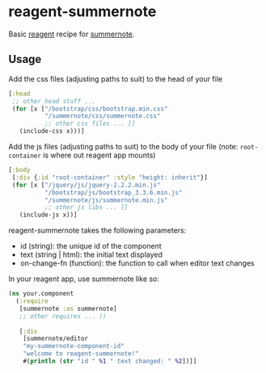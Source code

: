 # reagent-summernote
Basic [reagent](http://reagent-project.github.io/) recipe for [summernote](http://summernote.org/).

## Usage

Add the css files (adjusting paths to suit) to the head of your file
```cljs
[:head
 ;; other head stuff ...
 (for [x ["/bootstrap/css/bootstrap.min.css"  
          "/summernote/css/summernote.css"
          ;; other css files ... ]]
   (include-css x)))]
```

Add the js files (adjusting paths to suit) to the body of your file (note: `root-container` is where out reagent app mounts)
```cljs
[:body
 [:div {:id "root-container" :style "height: inherit"}]
 (for [x ["/jquery/js/jquery-2.2.2.min.js"
          "/bootstrap/js/bootstrap_3.3.6.min.js"
          "/summernote/js/summernote.min.js"
          ;; other js libs ... ]]
   (include-js x))]
```

reagent-summernote takes the following parameters:
 * id (string): the unique id of the component
 * text (string | html): the initial text displayed
 * on-change-fn (function): the function to call when editor text changes

In your reagent app, use summernote like so:
```cljs
(ns your.component
  (:require
   [summernote :as summernote]
   ;; other requires ... ))
   
   [:div
    [summernote/editor
    "my-summernote-component-id"
    "welcome to reagent-summernote!"
    #(println (str "id " %1 " text changed: " %2])]]
   
   
```
